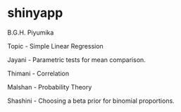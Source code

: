 # shinyapp

B.G.H. Piyumika 

Topic - Simple Linear Regression 

Jayani - Parametric tests for mean comparison.
 
 Thimani - Correlation

Malshan - Probability Theory

Shashini - Choosing a beta prior for binomial proportions.
